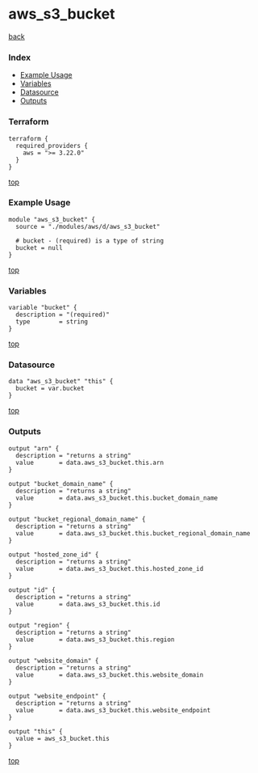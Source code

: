 # aws_s3_bucket

[back](../aws.md)

### Index

- [Example Usage](#example-usage)
- [Variables](#variables)
- [Datasource](#datasource)
- [Outputs](#outputs)

### Terraform

```hcl
terraform {
  required_providers {
    aws = ">= 3.22.0"
  }
}
```

[top](#index)

### Example Usage

```hcl
module "aws_s3_bucket" {
  source = "./modules/aws/d/aws_s3_bucket"

  # bucket - (required) is a type of string
  bucket = null
}
```

[top](#index)

### Variables

```hcl
variable "bucket" {
  description = "(required)"
  type        = string
}
```

[top](#index)

### Datasource

```hcl
data "aws_s3_bucket" "this" {
  bucket = var.bucket
}
```

[top](#index)

### Outputs

```hcl
output "arn" {
  description = "returns a string"
  value       = data.aws_s3_bucket.this.arn
}

output "bucket_domain_name" {
  description = "returns a string"
  value       = data.aws_s3_bucket.this.bucket_domain_name
}

output "bucket_regional_domain_name" {
  description = "returns a string"
  value       = data.aws_s3_bucket.this.bucket_regional_domain_name
}

output "hosted_zone_id" {
  description = "returns a string"
  value       = data.aws_s3_bucket.this.hosted_zone_id
}

output "id" {
  description = "returns a string"
  value       = data.aws_s3_bucket.this.id
}

output "region" {
  description = "returns a string"
  value       = data.aws_s3_bucket.this.region
}

output "website_domain" {
  description = "returns a string"
  value       = data.aws_s3_bucket.this.website_domain
}

output "website_endpoint" {
  description = "returns a string"
  value       = data.aws_s3_bucket.this.website_endpoint
}

output "this" {
  value = aws_s3_bucket.this
}
```

[top](#index)